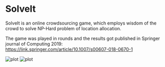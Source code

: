 # SolveIt
SolveIt is an online crowdsourcing game, which employs wisdom of the crowd to solve NP-Hard problem of location allocation.

The game was played in rounds and the results got published in Springer journal of Computing 2019:
https://link.springer.com/article/10.1007/s00607-018-0670-1

![plot](./images/1.png)
![plot](./images/2.png)
